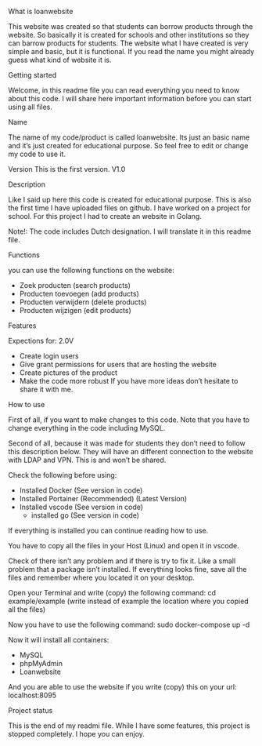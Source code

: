 What is loanwebsite

This website was created so that students can borrow products through the website. So basically it is created for schools and other institutions so they can barrow products for students. The website what I have created is very simple and basic, but it is functional.  If you read the name you might already guess what kind of website it is. 

Getting started

Welcome, in this readme file you can read everything you need to know about this code. I will share here important information before you can start using all files.

Name

The name of my code/product is called loanwebsite. Its just an basic name and it’s just created for educational purpose. So feel free to edit or change my code to use it. 

Version
This is the first version.
V1.0

Description

Like I said up here this code is created for educational purpose. This is also the first time I have uploaded files on github. I have worked on a project for school. For this project I had to create an website in Golang.  

Note!: The code includes Dutch designation. I will translate it in this readme file.

Functions

you can use the following functions on the website:
- Zoek producten (search products)
- Producten toevoegen (add products)
- Producten verwijdern (delete products)
- Producten wijzigen (edit products)

Features

Expections for: 2.0V
- Create login users
- Give grant permissions for users that are hosting the website
- Create pictures of the product
- Make the code more robust
If you have more ideas don’t hesitate to share it with me.

How to use

First of all, if you want to make changes to this code. Note that you have to change everything in the code including MySQL. 

Second of all, because it was made for students they don’t need to follow this description below.
They will have an different connection to the website with LDAP and VPN. This is and won’t be shared.

Check the following before using:
- Installed Docker (See version in code)
- Installed Portainer (Recommended) (Latest Version)
- Installed vscode (See version in code)
 	- installed go (See version in code)

If everything is installed you can continue reading how to use. 

You have to copy all the files in your Host (Linux) and open it in vscode.

Check of there isn’t any problem and if there is try to fix it. Like a small problem that a package isn’t installed. 
If everything looks fine, save all the files and remember where you located it on your desktop.

Open your Terminal and write (copy) the following command:
cd example/example
(write instead of example the location where you copied all the files)

Now you have to use the following command:
sudo docker-compose up -d

Now it will install all containers:
- MySQL
- phpMyAdmin
- Loanwebsite

And you are able to use the website if you write (copy) this on your url:
localhost:8095

Project status

This is the end of my readmi file. While I have some features, this project is stopped completely.
I hope you can enjoy.

